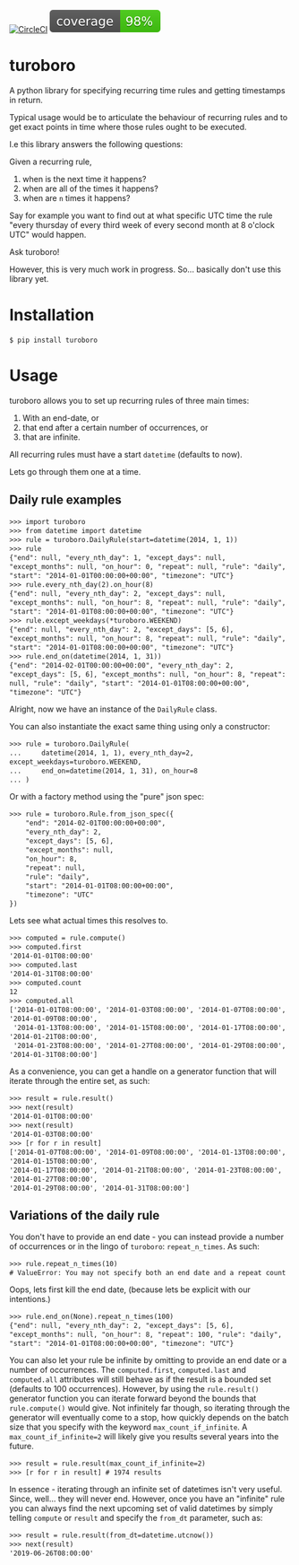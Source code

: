 [![CircleCI](https://circleci.com/gh/pellepim/turoboro.svg?style=shield)](https://circleci.com/gh/pellepim/turoboro)
![Code coverage](coverage.svg "Code coverage")
# turoboro
A python library for specifying recurring time rules and getting timestamps in return.

Typical usage would be to articulate the behaviour of recurring rules and to get exact points
in time where those rules ought to be executed.

I.e this library answers the following questions: 

Given a recurring rule,

1. when is the next time it happens?
2. when are all of the times it happens?
3. when are `n` times it happens?

Say for example you want to find out at what specific UTC time the rule "every thursday of every
third week of every second month at 8 o'clock UTC" would happen.

Ask turoboro! 

However, this is very much work in progress. So... basically don't use this library yet.

# Installation

    $ pip install turoboro
    
# Usage

turoboro allows you to set up recurring rules of three main times:

1. With an end-date, or
2. that end after a certain number of occurrences, or
3. that are infinite.

All recurring rules must have a start `datetime` (defaults to now).

Lets go through them one at a time.

## Daily rule examples

    >>> import turoboro
    >>> from datetime import datetime
    >>> rule = turoboro.DailyRule(start=datetime(2014, 1, 1))
    >>> rule
    {"end": null, "every_nth_day": 1, "except_days": null, "except_months": null, "on_hour": 0, "repeat": null, "rule": "daily", "start": "2014-01-01T00:00:00+00:00", "timezone": "UTC"}
    >>> rule.every_nth_day(2).on_hour(8)
    {"end": null, "every_nth_day": 2, "except_days": null, "except_months": null, "on_hour": 8, "repeat": null, "rule": "daily", "start": "2014-01-01T08:00:00+00:00", "timezone": "UTC"}
    >>> rule.except_weekdays(*turoboro.WEEKEND)
    {"end": null, "every_nth_day": 2, "except_days": [5, 6], "except_months": null, "on_hour": 8, "repeat": null, "rule": "daily", "start": "2014-01-01T08:00:00+00:00", "timezone": "UTC"}
    >>> rule.end_on(datetime(2014, 1, 31))
    {"end": "2014-02-01T00:00:00+00:00", "every_nth_day": 2, "except_days": [5, 6], "except_months": null, "on_hour": 8, "repeat": null, "rule": "daily", "start": "2014-01-01T08:00:00+00:00", "timezone": "UTC"}
 
Alright, now we have an instance of the `DailyRule` class.

You can also instantiate the exact same thing using only a constructor:

    >>> rule = turoboro.DailyRule(
    ...     datetime(2014, 1, 1), every_nth_day=2, except_weekdays=turoboro.WEEKEND,
    ...     end_on=datetime(2014, 1, 31), on_hour=8
    ... )

Or with a factory method using the "pure" json spec:

    >>> rule = turoboro.Rule.from_json_spec({
        "end": "2014-02-01T00:00:00+00:00",
        "every_nth_day": 2,
        "except_days": [5, 6],
        "except_months": null,
        "on_hour": 8,
        "repeat": null,
        "rule": "daily",
        "start": "2014-01-01T08:00:00+00:00",
        "timezone": "UTC"
    })
    

Lets see what actual times this resolves to.

    >>> computed = rule.compute()
    >>> computed.first
    '2014-01-01T08:00:00'
    >>> computed.last
    '2014-01-31T08:00:00'
    >>> computed.count
    12
    >>> computed.all
    ['2014-01-01T08:00:00', '2014-01-03T08:00:00', '2014-01-07T08:00:00', '2014-01-09T08:00:00',
     '2014-01-13T08:00:00', '2014-01-15T08:00:00', '2014-01-17T08:00:00', '2014-01-21T08:00:00',
     '2014-01-23T08:00:00', '2014-01-27T08:00:00', '2014-01-29T08:00:00', '2014-01-31T08:00:00']
    
As a convenience, you can get a handle on a generator function that will iterate through the
entire set, as such:

    >>> result = rule.result()
    >>> next(result)
    '2014-01-01T08:00:00'
    >>> next(result)
    '2014-01-03T08:00:00'
    >>> [r for r in result]
    ['2014-01-07T08:00:00', '2014-01-09T08:00:00', '2014-01-13T08:00:00', '2014-01-15T08:00:00',
    '2014-01-17T08:00:00', '2014-01-21T08:00:00', '2014-01-23T08:00:00', '2014-01-27T08:00:00',
    '2014-01-29T08:00:00', '2014-01-31T08:00:00']

## Variations of the daily rule

You don't have to provide an end date - you can instead provide a number of occurrences
or in the lingo of `turoboro`: `repeat_n_times`. As such:

    >>> rule.repeat_n_times(10)
    # ValueError: You may not specify both an end date and a repeat count

Oops, lets first kill the end date, (because lets be explicit with our intentions.)
    
    >>> rule.end_on(None).repeat_n_times(100)
    {"end": null, "every_nth_day": 2, "except_days": [5, 6], "except_months": null, "on_hour": 8, "repeat": 100, "rule": "daily", "start": "2014-01-01T08:00:00+00:00", "timezone": "UTC"}
    
You can also let your rule be infinite by omitting to provide an end date or a number of 
occurrences. The `computed.first`, `computed.last` and `computed.all` attributes will still
behave as if the result is a bounded set (defaults to 100 occurrences). However, by
using the `rule.result()` generator function you can iterate forward beyond the bounds that
`rule.compute()` would give. Not infinitely far though, so iterating through the generator
will eventually come to a stop, how quickly depends on the batch size that you specify with
the keyword `max_count_if_infinite`. A `max_count_if_infinite=2` will likely give you results
several years into the future.

    >>> result = rule.result(max_count_if_infinite=2)
    >>> [r for r in result] # 1974 results
    
In essence - iterating through an infinite set of datetimes isn't very useful. Since, well...
they will never end. However, once you have an "infinite" rule you can always find the next
upcoming set of valid datetimes by simply telling `compute` or `result` and specify the
`from_dt` parameter, such as:

    >>> result = rule.result(from_dt=datetime.utcnow())
    >>> next(result)
    '2019-06-26T08:00:00'

